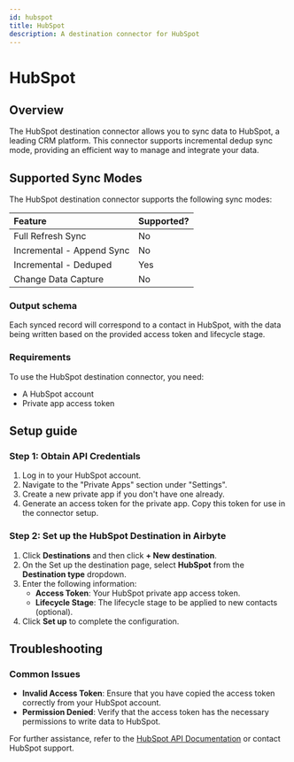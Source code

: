 ```yaml
---
id: hubspot
title: HubSpot
description: A destination connector for HubSpot
---
```


# HubSpot

## Overview

The HubSpot destination connector allows you to sync data to HubSpot, a leading CRM platform. This connector supports incremental dedup sync mode, providing an efficient way to manage and integrate your data.

## Supported Sync Modes

The HubSpot destination connector supports the following sync modes:

| Feature                   | Supported? |
| :------------------------ | :--------- |
| Full Refresh Sync         | No         |
| Incremental - Append Sync | No         |
| Incremental - Deduped     | Yes        |
| Change Data Capture       | No         |

### Output schema

Each synced record will correspond to a contact in HubSpot, with the data being written based on the provided access token and lifecycle stage.

### Requirements

To use the HubSpot destination connector, you need:

- A HubSpot account
- Private app access token

## Setup guide

### Step 1: Obtain API Credentials

1. Log in to your HubSpot account.
2. Navigate to the "Private Apps" section under "Settings".
3. Create a new private app if you don't have one already.
4. Generate an access token for the private app. Copy this token for use in the connector setup.

### Step 2: Set up the HubSpot Destination in Airbyte

1. Click **Destinations** and then click **+ New destination**.
2. On the Set up the destination page, select **HubSpot** from the **Destination type** dropdown.
3. Enter the following information:
   - **Access Token**: Your HubSpot private app access token.
   - **Lifecycle Stage**: The lifecycle stage to be applied to new contacts (optional).
4. Click **Set up** to complete the configuration.

## Troubleshooting

### Common Issues

- **Invalid Access Token**: Ensure that you have copied the access token correctly from your HubSpot account.
- **Permission Denied**: Verify that the access token has the necessary permissions to write data to HubSpot.

For further assistance, refer to the [HubSpot API Documentation](https://developers.hubspot.com/docs/api/overview) or contact HubSpot support.
